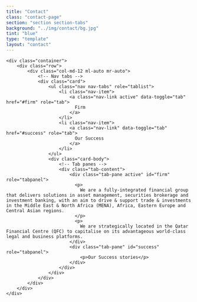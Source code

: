 ```yaml
---
title: "Contact"
class: "contact-page"
section: "section section-tabs"
background: "../img/contact/bg.jpg"
tint: "blue"
type: "template"
layout: "contact"
---
```

    <div class="container">
        <div class="row">
            <div class="col-md-12 ml-auto mr-auto">
                <!-- Nav tabs -->
                <div class="card">
                    <ul class="nav nav-tabs" role="tablist">
                        <li class="nav-item">
                            <a class="nav-link active" data-toggle="tab" href="#firm" role="tab">
                              Firm
                            </a>
                        </li>
                        <li class="nav-item">
                            <a class="nav-link" data-toggle="tab" href="#success" role="tab">
                              Our Success
                            </a>
                        </li>
                    </ul>
                    <div class="card-body">
                        <!-- Tab panes -->
                        <div class="tab-content">
                            <div class="tab-pane active" id="firm" role="tabpanel">
                              <p>
                                We are a fully-integrated financial group that delivers solutions in asset management, securities brokerage and investment banking, with an aim to drive & support trade & investments in the Middle East & North Africa (MENA), Africa, Eastern Europe and Central Asian regions.
                              </p>
                              <p>
                                We are strategically located in the Qatar Financial Centre (QFC) to capitalise on its advantageous world-class legal and business platforms.
                            </div>
                            <div class="tab-pane" id="success" role="tabpanel">
                                <p>Our Success stories</p>
                            </div>
                        </div>
                    </div>
                </div>
            </div>
        </div>
    </div>
